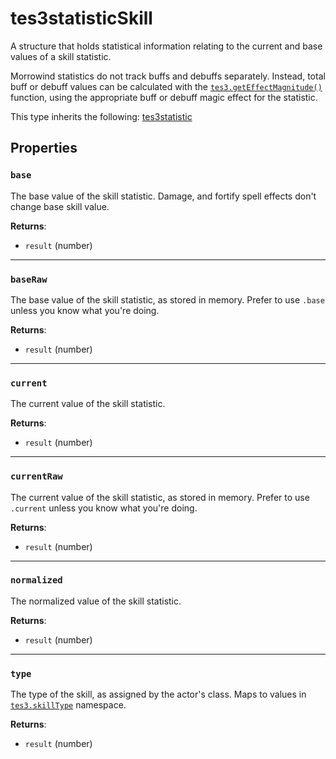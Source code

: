 # tes3statisticSkill
<div class="search_terms" style="display: none">tes3statisticskill, statisticskill</div>

<!---
	This file is autogenerated. Do not edit this file manually. Your changes will be ignored.
	More information: https://github.com/MWSE/MWSE/tree/master/docs
-->

A structure that holds statistical information relating to the current and base values of a skill statistic.

Morrowind statistics do not track buffs and debuffs separately. Instead, total buff or debuff values can be calculated with the [`tes3.getEffectMagnitude()`](https://mwse.github.io/MWSE/apis/tes3/#tes3geteffectmagnitude) function, using the appropriate buff or debuff magic effect for the statistic.

This type inherits the following: [tes3statistic](../types/tes3statistic.md)
## Properties

### `base`
<div class="search_terms" style="display: none">base</div>

The base value of the skill statistic. Damage, and fortify spell effects don't change base skill value.

**Returns**:

* `result` (number)

***

### `baseRaw`
<div class="search_terms" style="display: none">baseraw</div>

The base value of the skill statistic, as stored in memory. Prefer to use `.base` unless you know what you're doing.

**Returns**:

* `result` (number)

***

### `current`
<div class="search_terms" style="display: none">current</div>

The current value of the skill statistic.

**Returns**:

* `result` (number)

***

### `currentRaw`
<div class="search_terms" style="display: none">currentraw</div>

The current value of the skill statistic, as stored in memory. Prefer to use `.current` unless you know what you're doing.

**Returns**:

* `result` (number)

***

### `normalized`
<div class="search_terms" style="display: none">normalized</div>

The normalized value of the skill statistic.

**Returns**:

* `result` (number)

***

### `type`
<div class="search_terms" style="display: none">type</div>

The type of the skill, as assigned by the actor's class. Maps to values in [`tes3.skillType`](https://mwse.github.io/MWSE/references/skill-types/) namespace.

**Returns**:

* `result` (number)

